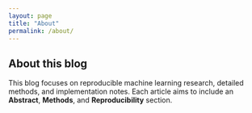 ```yaml
---
layout: page
title: "About"
permalink: /about/
---
```


## About this blog

This blog focuses on reproducible machine learning research, detailed methods, and implementation notes. Each article aims to include an **Abstract**, **Methods**, and **Reproducibility** section.
